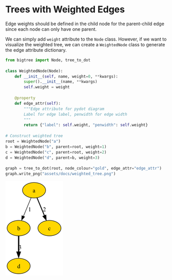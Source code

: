 # Trees with Weighted Edges

Edge weights should be defined in the child node for the parent-child edge since each node can only have one parent.

We can simply add `weight` attribute to the `Node` class.
However, if we want to visualize the weighted tree, we can create a `WeightedNode` class to generate the edge attribute dictionary.

```python hl_lines="8-13"
from bigtree import Node, tree_to_dot

class WeightedNode(Node):
    def __init__(self, name, weight=0, **kwargs):
        super().__init__(name, **kwargs)
        self.weight = weight

    @property
    def edge_attr(self):
        """Edge attribute for pydot diagram
        Label for edge label, penwidth for edge width
        """
        return {"label": self.weight, "penwidth": self.weight}

# Construct weighted tree
root = WeightedNode("a")
b = WeightedNode("b", parent=root, weight=1)
c = WeightedNode("c", parent=root, weight=2)
d = WeightedNode("d", parent=b, weight=3)

graph = tree_to_dot(root, node_colour="gold", edge_attr="edge_attr")
graph.write_png("assets/docs/weighted_tree.png")
```

![Sample DAG Output](https://github.com/kayjan/bigtree/raw/master/assets/docs/weighted_tree.png)
